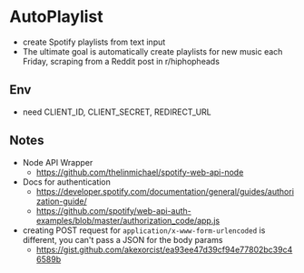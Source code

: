 # AutoPlaylist

* create Spotify playlists from text input
* The ultimate goal is automatically create playlists for new music each Friday, scraping from a Reddit post in r/hiphopheads

## Env
* need CLIENT_ID, CLIENT_SECRET, REDIRECT_URL

## Notes
* Node API Wrapper
    * https://github.com/thelinmichael/spotify-web-api-node
* Docs for authentication
    * https://developer.spotify.com/documentation/general/guides/authorization-guide/
    * https://github.com/spotify/web-api-auth-examples/blob/master/authorization_code/app.js
* creating POST request for `application/x-www-form-urlencoded` is different, you can't pass a JSON for the body params
    * https://gist.github.com/akexorcist/ea93ee47d39cf94e77802bc39c46589b